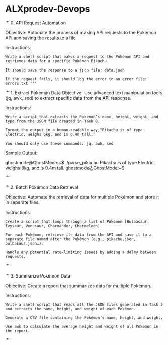 # ALXprodev-Devops

''' 0. API Request Automation

Objective: Automate the process of making API requests to the Pokémon API and saving the results to a file

Instructions:

    Write a shell script that makes a request to the Pokémon API and retrieves data for a specific Pokémon Pikachu.

    It should save the response to a json file: data.json

    If the request fails, it should log the error to an error file: errors.txt '''

''' 1. Extract Pokeman Data
Objective: Use advanced text manipulation tools (jq, awk, sed) to extract specific data from the API response.

Instructions:

    Write a script that extracts the Pokémon’s name, height, weight, and type from the JSON file created in Task 0.

    Format the output in a human-readable way,“Pikachu is of type Electric, weighs 6kg, and is 0.4m tall.”

    You should only use these commands: jq, awk, sed

Sample Output:

ghostmode@GhostMode:~$ ./parse_pikachu
Pikachu is of type Electric, weighs 6kg, and is 0.4m tall.
ghostmode@GhostMode:~$

'''

''' 2. Batch Pokémon Data Retrieval

Objective: Automate the retrieval of data for multiple Pokémon and store it in separate files.

Instructions:

    Create a script that loops through a list of Pokémon [Bulbasaur, Ivysaur, Venusaur, Charmander, Charmeleon]

    For each Pokémon, retrieve its data from the API and save it to a separate file named after the Pokémon (e.g., pikachu.json, bulbasaur.json…).

    Handle any potential rate-limiting issues by adding a delay between requests.

'''

''' 3. Summarize Pokémon Data

Objective: Create a report that summarizes data for multiple Pokémon.

Instructions:

    Write a shell script that reads all the JSON files generated in Task 2 and extracts the name, height, and weight of each Pokémon.

    Generate a CSV file containing the Pokémon’s name, height, and weight.

    Use awk to calculate the average height and weight of all Pokémon in the report.

'''
